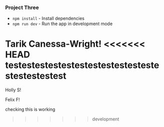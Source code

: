 ### Project Three

* `npm install` - Install dependencies
* `npm run dev` - Run the app in development mode

Tarik Canessa-Wright!
<<<<<<< HEAD
testestestestestestestestestestestestestestestest
=======

Holly S!

Felix F!

checking this is working
>>>>>>> development
